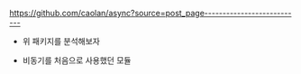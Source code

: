 https://github.com/caolan/async?source=post_page---------------------------

- 위 패키지를 분석해보자 

- 비동기를 처음으로 사용했던 모듈